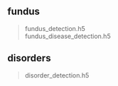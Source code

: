 ## fundus
> fundus_detection.h5  
> fundus_disease_detection.h5
## disorders
> disorder_detection.h5